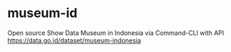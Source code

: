 # museum-id
Open source Show Data Museum in Indonesia via Command-CLI with API https://data.go.id/dataset/museum-indonesia
